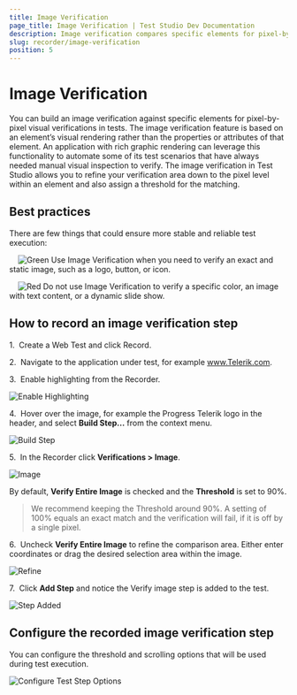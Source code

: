 ```yaml
---
title: Image Verification
page_title: Image Verification | Test Studio Dev Documentation
description: Image verification compares specific elements for pixel-by-pixel visual verifications in Test Studio Dev tests.
slug: recorder/image-verification
position: 5
---
```

# Image Verification

You can build an image verification against specific elements for pixel-by-pixel visual verifications in tests. The image verification feature is based on an element’s visual rendering rather than the properties or attributes of that element. An application with rich graphic rendering can leverage this functionality to automate some of its test scenarios that have always needed manual visual inspection to verify. The image verification in Test Studio allows you to refine your verification area down to the pixel level within an element and also assign a threshold for the matching.

## Best practices

There are few things that could ensure more stable and reliable test execution:

&nbsp; &nbsp; ![Green][1] Use Image Verification when you need to verify an exact and static image, such as a logo, button, or icon.

&nbsp; &nbsp; ![Red][2] Do not use Image Verification to verify a specific color, an image with text content, or a dynamic slide show.

## How to record an image verification step

1.&nbsp; Create a Web Test and click Record.

2.&nbsp; Navigate to the application under test, for example www.Telerik.com.

3.&nbsp; Enable highlighting from the Recorder.

![Enable Highlighting][3]

4.&nbsp; Hover over the image, for example the Progress Telerik logo in the header, and select **Build Step...** from the context menu.

![Build Step][4]

5.&nbsp; In the Recorder click **Verifications > Image**.

![Image][5]

By default, **Verify Entire Image** is checked and the **Threshold** is set to 90%.

> We recommend keeping the Threshold around 90%. A setting of 100% equals an exact match and the verification will fail, if it is off by a single pixel.

6.&nbsp; Uncheck **Verify Entire Image** to refine the comparison area. Either enter coordinates or drag the desired selection area within the image.

![Refine][6]

7.&nbsp; Click **Add Step** and notice the Verify image step is added to the test.

![Step Added][7]

## Configure the recorded image verification step

You can configure the threshold and scrolling options that will be used during test execution.

![Configure Test Step Options][8]

[1]: /features/recorder/verifications/images/image-verification/fig1.png
[2]: /features/recorder/verifications/images/image-verification/fig2.png
[3]: /features/recorder/verifications/images/image-verification/fig3.png
[4]: /features/recorder/verifications/images/image-verification/fig4.png
[5]: /features/recorder/verifications/images/image-verification/fig5.png
[6]: /features/recorder/verifications/images/image-verification/fig6.png
[7]: /features/recorder/verifications/images/image-verification/fig7.png
[8]: /features/recorder/verifications/images/image-verification/fig8.png
[9]: /features/recorder/verifications/images/image-verification/gif9.gif
